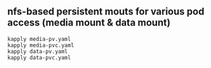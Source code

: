 ## nfs-based persistent mouts for various pod access (media mount & data mount)

```
kapply media-pv.yaml
kapply media-pvc.yaml
kapply data-pv.yaml
kapply data-pvc.yaml
```
